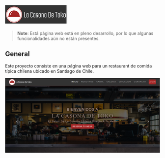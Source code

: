 ![](docs/resources/img/logo-readme.png)
---
> **Note**: Está página web está en pleno desarrollo, por lo que algunas funcionalidades aún no están presentes.

## General
Este proyecto consiste en una página web para un restaurant de comida típica chilena ubicado en Santiago de Chile.

![homepage](docs/resources/img/homepage.PNG)
